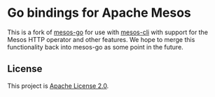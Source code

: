 # Go bindings for Apache Mesos

This is a fork of [mesos-go](https://github.com/mesos/mesos-go) for use with [mesos-cli](https://github.com/vektorlab/mesos-cli) with support for the Mesos HTTP operator and other features. We hope to merge this functionality back into mesos-go as some point in the future.

## License

This project is [Apache License 2.0](LICENSE).
